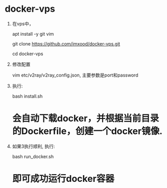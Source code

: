 # docker-vps

1. 在vps中，

	apt install -y git vim

	git clone https://github.com/imxood/docker-vps.git
	
	cd docker-vps
  
2. 修改配置

	vim etc/v2ray/v2ray_config.json, 主要参数是port和password

3. 执行:
  
	bash install.sh
  
	# 会自动下载docker，并根据当前目录的Dockerfile，创建一个docker镜像.
  
  
4. 如果3执行顺利, 执行:

	bash run_docker.sh
  
	# 即可成功运行docker容器
